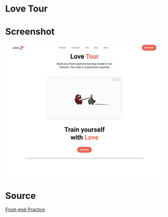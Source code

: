 # Love Tour
 
# Screenshot
![Screenshot](assets/love-screenshot.jpg)

# Source
[Front-end-Practice](https://www.frontendpractice.com/projects/lobe)
